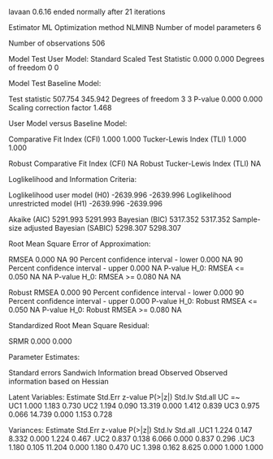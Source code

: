 lavaan 0.6.16 ended normally after 21 iterations

  Estimator                                         ML
  Optimization method                           NLMINB
  Number of model parameters                         6

  Number of observations                           506

Model Test User Model:
                                              Standard      Scaled
  Test Statistic                                 0.000       0.000
  Degrees of freedom                                 0           0

Model Test Baseline Model:

  Test statistic                               507.754     345.942
  Degrees of freedom                                 3           3
  P-value                                        0.000       0.000
  Scaling correction factor                                  1.468

User Model versus Baseline Model:

  Comparative Fit Index (CFI)                    1.000       1.000
  Tucker-Lewis Index (TLI)                       1.000       1.000
                                                                  
  Robust Comparative Fit Index (CFI)                            NA
  Robust Tucker-Lewis Index (TLI)                               NA

Loglikelihood and Information Criteria:

  Loglikelihood user model (H0)              -2639.996   -2639.996
  Loglikelihood unrestricted model (H1)      -2639.996   -2639.996
                                                                  
  Akaike (AIC)                                5291.993    5291.993
  Bayesian (BIC)                              5317.352    5317.352
  Sample-size adjusted Bayesian (SABIC)       5298.307    5298.307

Root Mean Square Error of Approximation:

  RMSEA                                          0.000          NA
  90 Percent confidence interval - lower         0.000          NA
  90 Percent confidence interval - upper         0.000          NA
  P-value H_0: RMSEA <= 0.050                       NA          NA
  P-value H_0: RMSEA >= 0.080                       NA          NA
                                                                  
  Robust RMSEA                                               0.000
  90 Percent confidence interval - lower                     0.000
  90 Percent confidence interval - upper                     0.000
  P-value H_0: Robust RMSEA <= 0.050                            NA
  P-value H_0: Robust RMSEA >= 0.080                            NA

Standardized Root Mean Square Residual:

  SRMR                                           0.000       0.000

Parameter Estimates:

  Standard errors                             Sandwich
  Information bread                           Observed
  Observed information based on                Hessian

Latent Variables:
                   Estimate  Std.Err  z-value  P(>|z|)   Std.lv  Std.all
  UC =~                                                                 
    UC1               1.000                               1.183    0.730
    UC2               1.194    0.090   13.319    0.000    1.412    0.839
    UC3               0.975    0.066   14.739    0.000    1.153    0.728

Variances:
                   Estimate  Std.Err  z-value  P(>|z|)   Std.lv  Std.all
   .UC1               1.224    0.147    8.332    0.000    1.224    0.467
   .UC2               0.837    0.138    6.066    0.000    0.837    0.296
   .UC3               1.180    0.105   11.204    0.000    1.180    0.470
    UC                1.398    0.162    8.625    0.000    1.000    1.000


